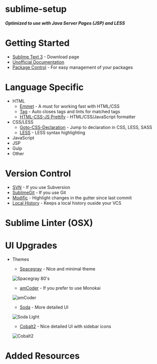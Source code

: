 sublime-setup
=============
##### Optimized to use with Java Server Pages (JSP) and LESS

# Getting Started
* [Sublime Text 3](http://www.sublimetext.com/3) - Download page
* [Unofficial Documentation](http://docs.sublimetext.info/en/latest/index.html)
* [Package Control](https://packagecontrol.io/) - For easy management of your packages

# Language Specific
* HTML
  - [Emmet](https://packagecontrol.io/packages/Emmet) - A must for working fast with HTML/CSS
  - [Tag](https://packagecontrol.io/packages/Tag) - Auto closes tags and lints for matched tags
  - [HTML-CSS-JS Prettify](https://packagecontrol.io/packages/HTML-CSS-JS%20Prettify) - HTML/CSS/JavaScript formatter
* CSS/LESS
  - [Goto-CSS-Declaration](https://packagecontrol.io/packages/Goto-CSS-Declaration) - Jump to declaration in CSS, LESS, SASS
  - [LESS](https://packagecontrol.io/packages/LESS) - LESS syntax highlighting
* JavaScript
* JSP
* Gulp
* Other

# Version Control
* [SVN](https://packagecontrol.io/packages/SVN) - If you use Subversion
* [SublimeGit](https://packagecontrol.io/packages/SublimeGit) - If you use Git
* [Modific](https://packagecontrol.io/packages/Modific) - Highlight changes in the gutter since last commit
* [Local History](https://packagecontrol.io/packages/Local%20History) - Keeps a local history ouside your VCS

# Sublime Linter (OSX)

# UI Upgrades
* Themes
  - [Spacegray](https://packagecontrol.io/packages/Theme%20-%20Spacegray) - Nice and minimal theme
  
  ![Spacegray 80's](https://packagecontrol.io/readmes/img/23b6fbff57440e6bb5e6546f99f3a963eade87f6.png)
  - [amCoder](https://packagecontrol.io/packages/Theme%20-%20amCoder) - If you prefer to use Monokai
  
  ![amCoder](https://packagecontrol.io/readmes/img/f7f37d188490e436f4249469a8c211f010969258.png)
  - [Soda](https://packagecontrol.io/packages/Theme%20-%20Soda) - More detailed UI
  
  ![Soda Light](https://packagecontrol.io/readmes/img/47e19b997a2b138784f7a67fca66056e61744299.png)
  - [Cobalt2](https://packagecontrol.io/packages/Theme%20-%20Cobalt2) - Nice detailed UI with sidebar icons
  
  ![Cobalt2](https://camo.githubusercontent.com/8b97714849ae20458b16ee3c50b2b95b84fb46b5/687474703a2f2f7765732e696f2f59496a6e2f636f6e74656e74)

# Added Resources
